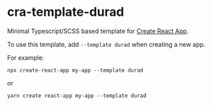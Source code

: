 # cra-template-durad

Minimal Typescript/SCSS based template for [Create React App](https://github.com/facebook/create-react-app).

To use this template, add `--template durad` when creating a new app.

For example:

`npx create-react-app my-app --template durad`

or

`yarn create react-app my-app --template durad`
